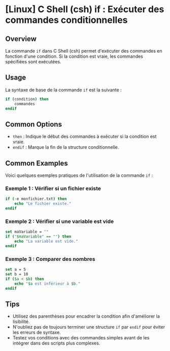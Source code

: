 # [Linux] C Shell (csh) if : Exécuter des commandes conditionnelles

## Overview
La commande `if` dans C Shell (csh) permet d'exécuter des commandes en fonction d'une condition. Si la condition est vraie, les commandes spécifiées sont exécutées.

## Usage
La syntaxe de base de la commande `if` est la suivante :

```csh
if (condition) then
    commandes
endif
```

## Common Options
- `then` : Indique le début des commandes à exécuter si la condition est vraie.
- `endif` : Marque la fin de la structure conditionnelle.

## Common Examples
Voici quelques exemples pratiques de l'utilisation de la commande `if` :

### Exemple 1 : Vérifier si un fichier existe
```csh
if (-e monfichier.txt) then
    echo "Le fichier existe."
endif
```

### Exemple 2 : Vérifier si une variable est vide
```csh
set maVariable = ""
if ("$maVariable" == "") then
    echo "La variable est vide."
endif
```

### Exemple 3 : Comparer des nombres
```csh
set a = 5
set b = 10
if ($a < $b) then
    echo "$a est inférieur à $b."
endif
```

## Tips
- Utilisez des parenthèses pour encadrer la condition afin d'améliorer la lisibilité.
- N'oubliez pas de toujours terminer une structure `if` par `endif` pour éviter les erreurs de syntaxe.
- Testez vos conditions avec des commandes simples avant de les intégrer dans des scripts plus complexes.